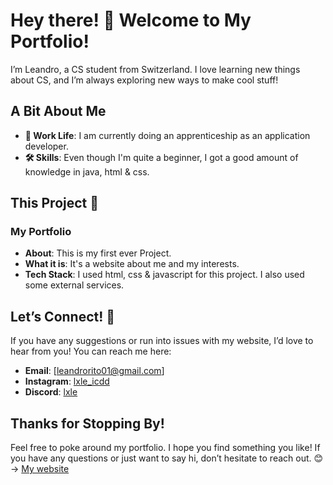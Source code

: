 ﻿# Hey there! 👋 Welcome to My Portfolio!

I’m Leandro, a CS student from Switzerland. I love learning new things about CS, and I’m always exploring new ways to make cool stuff!

## A Bit About Me

- **💼 Work Life**: I am currently doing an apprenticeship as an application developer.
- **🛠️ Skills**: Even though I'm quite a beginner, I got a good amount of knowledge in java, html & css.

## This Project 🚀

### My Portfolio
- **About**: This is my first ever Project. 
- **What it is**: It's a website about me and my interests.
- **Tech Stack**: I used html, css & javascript for this project. I also used some external services.

## Let’s Connect! 🌟

If you have any suggestions or run into issues with my website, I’d love to hear from you! You can reach me here:

- **Email**: [leandrorito01@gmail.com]
- **Instagram**: [lxle_icdd](https://www.instagram.com/lxle_icdd/)
- **Discord**: [lxle](https://discord.com/users/346012902404128769)

## Thanks for Stopping By!

Feel free to poke around my portfolio. I hope you find something you like! If you have any questions or just want to say hi, don’t hesitate to reach out. 😊 → [My website](https://www.rit-bm.it)


